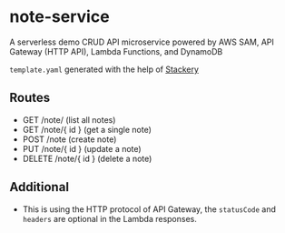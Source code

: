 # note-service

A serverless demo CRUD API microservice powered by AWS SAM, API Gateway (HTTP API), Lambda Functions, and DynamoDB

`template.yaml` generated with the help of [Stackery](https://www.stackery.io/)

## Routes
- GET /note/ (list all notes)
- GET /note/{ id } (get a single note)
- POST /note (create note)
- PUT /note/{ id } (update a note)
- DELETE /note/{ id } (delete a note)

## Additional
- This is using the HTTP protocol of API Gateway, the `statusCode` and `headers` are optional in the Lambda responses.
